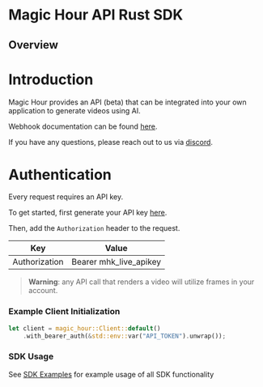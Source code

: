 
# Magic Hour API Rust SDK


## Overview

# Introduction 

Magic Hour provides an API (beta) that can be integrated into your own application to generate videos using AI. 

Webhook documentation can be found [here](https://magichour.ai/docs/webhook).

If you have any questions, please reach out to us via [discord](https://discord.gg/JX5rgsZaJp).

# Authentication

Every request requires an API key.

To get started, first generate your API key [here](https://magichour.ai/settings/developer).

Then, add the `Authorization` header to the request.

| Key | Value |
|-|-|
| Authorization | Bearer mhk_live_apikey |

> **Warning**: any API call that renders a video will utilize frames in your account.



### Example Client Initialization

```rust
let client = magic_hour::Client::default()
    .with_bearer_auth(&std::env::var("API_TOKEN").unwrap());
```

### SDK Usage 
 See [SDK Examples](SDK_EXAMPLES.md) for example usage of all SDK functionality
